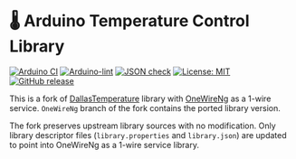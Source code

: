 
# 🌡️ Arduino Temperature Control Library

[![Arduino CI](https://github.com/milesburton/Arduino-Temperature-Control-Library/workflows/Arduino%20CI/badge.svg)](https://github.com/marketplace/actions/arduino_ci)
[![Arduino-lint](https://github.com/milesburton/Arduino-Temperature-Control-Library/actions/workflows/arduino-lint.yml/badge.svg)](https://github.com/RobTillaart/AS5600/actions/workflows/arduino-lint.yml)
[![JSON check](https://github.com/milesburton/Arduino-Temperature-Control-Library/actions/workflows/jsoncheck.yml/badge.svg)](https://github.com/RobTillaart/AS5600/actions/workflows/jsoncheck.yml)
[![License: MIT](https://img.shields.io/badge/license-MIT-green.svg)](https://github.com/milesburton/Arduino-Temperature-Control-Library/blob/master/LICENSE)
[![GitHub release](https://img.shields.io/github/release/milesburton/Arduino-Temperature-Control-Library.svg?maxAge=3600)](https://github.com/milesburton/Arduino-Temperature-Control-Library/releases)

This is a fork of
[DallasTemperature](https://github.com/milesburton/Arduino-Temperature-Control-Library)
library with [OneWireNg](https://github.com/pstolarz/OneWireNg) as a 1-wire
service. `OneWireNg` branch of the fork contains the ported library version.

The fork preserves upstream library sources with no modification. Only library
descriptor files (`library.properties` and `library.json`) are updated to point
into OneWireNg as a 1-wire service library.
